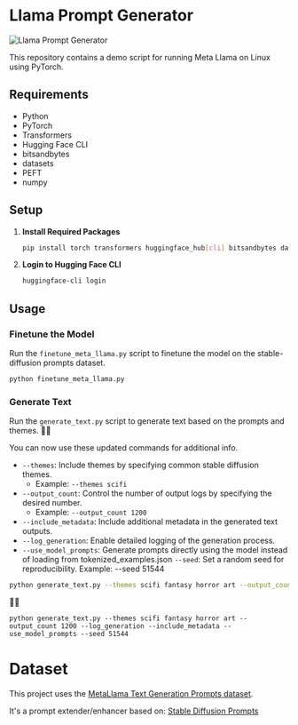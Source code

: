 # Llama Prompt Generator

![Llama Prompt Generator](https://github.com/Limbicnation/meta-llama-demo/blob/main/images/Llama-Prompt-Generator.jpg)


This repository contains a demo script for running Meta Llama on Linux using PyTorch.


## Requirements

- Python
- PyTorch
- Transformers
- Hugging Face CLI
- bitsandbytes
- datasets
- PEFT
- numpy

## Setup

1. **Install Required Packages**

    ```sh
    pip install torch transformers huggingface_hub[cli] bitsandbytes datasets peft numpy
    ```

2. **Login to Hugging Face CLI**

    ```sh
    huggingface-cli login
    ```

## Usage

### Finetune the Model

Run the `finetune_meta_llama.py` script to finetune the model on the stable-diffusion prompts dataset.

```sh
python finetune_meta_llama.py
```
### Generate Text

Run the ```generate_text.py``` script to generate text based on the prompts and themes. 🚀🚀


You can now use these updated commands for additional info. 


- `--themes`: Include themes by specifying common stable diffusion themes.
   - Example: `--themes scifi`
- `--output_count`: Control the number of output logs by specifying the desired number.
   - Example: `--output_count 1200`
- `--include_metadata`: Include additional metadata in the generated text outputs.
- `--log_generation`: Enable detailed logging of the generation process.
- `--use_model_prompts`: Generate prompts directly using the model instead of loading from tokenized_examples.json
  `--seed`: Set a random seed for reproducibility.
        Example: --seed 51544



```sh
python generate_text.py --themes scifi fantasy horror art --output_count 1200 --log_generation --include_metadata
```
🚀🚀

```
python generate_text.py --themes scifi fantasy horror art --output_count 1200 --log_generation --include_metadata --use_model_prompts --seed 51544 

```

# Dataset

This project uses the [MetaLlama Text Generation Prompts dataset](https://huggingface.co/datasets/Limbicnation/MetaLlama_Text_Generation_Prompts).

It's a prompt extender/enhancer based on: [Stable Diffusion Prompts](https://huggingface.co/datasets/daspartho/stable-diffusion-prompts)
